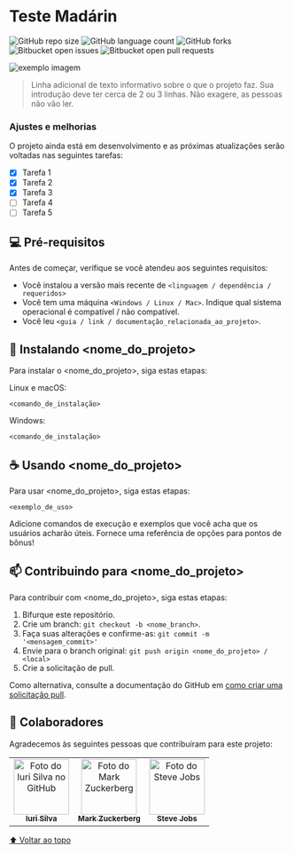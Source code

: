 # Teste Madárin

<!---Esses são exemplos. Veja https://shields.io para outras pessoas ou para personalizar este conjunto de escudos. Você pode querer incluir dependências, status do projeto e informações de licença aqui--->

![GitHub repo size](https://img.shields.io/github/repo-size/iuricode/README-template?style=for-the-badge)
![GitHub language count](https://img.shields.io/github/languages/count/iuricode/README-template?style=for-the-badge)
![GitHub forks](https://img.shields.io/github/forks/iuricode/README-template?style=for-the-badge)
![Bitbucket open issues](https://img.shields.io/bitbucket/issues/iuricode/README-template?style=for-the-badge)
![Bitbucket open pull requests](https://img.shields.io/bitbucket/pr-raw/iuricode/README-template?style=for-the-badge)

<img src="mandatrends_testgustavo\src\assets\img\06_MANDA_TRENDS-Recuperado.png" alt="exemplo imagem">

> Linha adicional de texto informativo sobre o que o projeto faz. Sua introdução deve ter cerca de 2 ou 3 linhas. Não exagere, as pessoas não vão ler.

### Ajustes e melhorias

O projeto ainda está em desenvolvimento e as próximas atualizações serão voltadas nas seguintes tarefas:

- [x] Tarefa 1
- [x] Tarefa 2
- [x] Tarefa 3
- [ ] Tarefa 4
- [ ] Tarefa 5

## 💻 Pré-requisitos

Antes de começar, verifique se você atendeu aos seguintes requisitos:
<!---Estes são apenas requisitos de exemplo. Adicionar, duplicar ou remover conforme necessário--->
* Você instalou a versão mais recente de `<linguagem / dependência / requeridos>`
* Você tem uma máquina `<Windows / Linux / Mac>`. Indique qual sistema operacional é compatível / não compatível.
* Você leu `<guia / link / documentação_relacionada_ao_projeto>`.

## 🚀 Instalando <nome_do_projeto>

Para instalar o <nome_do_projeto>, siga estas etapas:

Linux e macOS:
```
<comando_de_instalação>
```

Windows:
```
<comando_de_instalação>
```

## ☕ Usando <nome_do_projeto>

Para usar <nome_do_projeto>, siga estas etapas:

```
<exemplo_de_uso>
```

Adicione comandos de execução e exemplos que você acha que os usuários acharão úteis. Fornece uma referência de opções para pontos de bônus!

## 📫 Contribuindo para <nome_do_projeto>
<!---Se o seu README for longo ou se você tiver algum processo ou etapas específicas que deseja que os contribuidores sigam, considere a criação de um arquivo CONTRIBUTING.md separado--->
Para contribuir com <nome_do_projeto>, siga estas etapas:

1. Bifurque este repositório.
2. Crie um branch: `git checkout -b <nome_branch>`.
3. Faça suas alterações e confirme-as: `git commit -m '<mensagem_commit>'`
4. Envie para o branch original: `git push origin <nome_do_projeto> / <local>`
5. Crie a solicitação de pull.

Como alternativa, consulte a documentação do GitHub em [como criar uma solicitação pull](https://help.github.com/en/github/collaborating-with-issues-and-pull-requests/creating-a-pull-request).

## 🤝 Colaboradores

Agradecemos às seguintes pessoas que contribuíram para este projeto:

<table>
  <tr>
    <td align="center">
      <a href="#">
        <img src="https://avatars3.githubusercontent.com/u/31936044" width="100px;" alt="Foto do Iuri Silva no GitHub"/><br>
        <sub>
          <b>Iuri Silva</b>
        </sub>
      </a>
    </td>
    <td align="center">
      <a href="#">
        <img src="https://s2.glbimg.com/FUcw2usZfSTL6yCCGj3L3v3SpJ8=/smart/e.glbimg.com/og/ed/f/original/2019/04/25/zuckerberg_podcast.jpg" width="100px;" alt="Foto do Mark Zuckerberg"/><br>
        <sub>
          <b>Mark Zuckerberg</b>
        </sub>
      </a>
    </td>
    <td align="center">
      <a href="#">
        <img src="https://miro.medium.com/max/360/0*1SkS3mSorArvY9kS.jpg" width="100px;" alt="Foto do Steve Jobs"/><br>
        <sub>
          <b>Steve Jobs</b>
        </sub>
      </a>
    </td>
  </tr>
</table>

[⬆ Voltar ao topo](#nome-do-projeto)<br>
